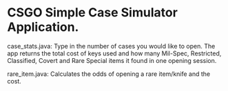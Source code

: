 # CSGO Simple Case Simulator Application. 

case_stats.java: Type in the number of cases you would like to open. The app returns the total cost of keys used and how many Mil-Spec, Restricted, Classified, Covert and Rare Special items it found in one opening session. 

rare_item.java: Calculates the odds of opening a rare item/knife and the cost.
